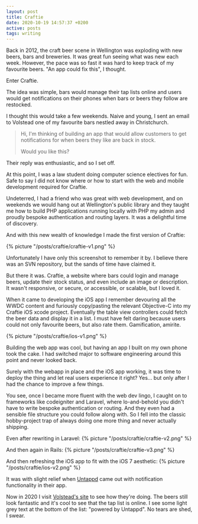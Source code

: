 ```yaml
---
layout: post
title: Craftie
date: 2020-10-19 14:57:37 +0200
active: posts
tags: writing
---
```


Back in 2012, the craft beer scene in Wellington was exploding with new beers,
bars and breweries. It was great fun seeing what was new each week. However, the
pace was so fast it was hard to keep track of my favourite beers. "An app could
fix this", I thought.

Enter Craftie.

The idea was simple, bars would manage their tap lists online and users would
get notifications on their phones when bars or beers they follow are restocked.

I thought this would take a few weekends. Naive and young, I sent an email to
Volstead one of my favourite bars nestled away in Christchurch.

> Hi, I'm thinking of building an app that would allow customers to get
> notifications for when beers they like are back in stock.
>
> Would you like this?

Their reply was enthusiastic, and so I set off.

At this point, I was a law student doing computer science electives for fun.
Safe to say I did not know where or how to start with the web and mobile
development required for Craftie.

Undeterred, I had a friend who was great with web development, and on weekends
we would hang out at Wellington's public library and they taught me how to build
PHP applications running locally with PHP my admin and proudly bespoke
authentication and routing layers. It was a delightful time of discovery.

And with this new wealth of knowledge I made the first version of Craftie:

{% picture "/posts/craftie/craftie-v1.png" %}

Unfortunately I have only this screenshot to remember it by. I believe there was
an SVN repository, but the sands of time have claimed it.

But there it was. Craftie, a website where bars could login and manage beers,
update their stock status, and even include an image or description. It wasn't
responsive, or secure, or accessible, or scalable, but I loved it.

When it came to developing the iOS app I remember devouring all the WWDC content
and furiously copy/pasting the relevant Objective-C into my Craftie iOS xcode
project. Eventually the table view controllers could fetch the beer data and
display it in a list. I must have felt daring because users could not only
favourite beers, but also rate them. Gamification, amirite.

{% picture "/posts/craftie/ios-v1.png" %}

Building the web app was cool, but having an app I built on my own phone took
the cake. I had switched major to software engineering around this point and
never looked back.

Surely with the webapp in place and the iOS app working, it was time to deploy
the thing and let real users experience it right? Yes... but only after I had
the chance to improve a few things.

You see, once I became more fluent with the web dev lingo, I caught on to
frameworks like codeigniter and Laravel, where lo-and-behold you didn't have to
write bespoke authentication or routing. And they even had a sensible file
structure you could follow along with. So I fell into the classic hobby-project
trap of always doing one more thing and never actually shipping.

Even after rewriting in Laravel:
{% picture "/posts/craftie/craftie-v2.png" %}

And then again in Rails:
{% picture "/posts/craftie/craftie-v3.png" %}

And then refreshing the iOS app to fit with the iOS 7 aesthetic:
{% picture "/posts/craftie/ios-v2.png" %}

It was with slight relief when [Untappd](https://untappd.com) came out with
notification functionality in their app.

Now in 2020 I visit [Volstead's site](https://www.volstead.co.nz/) to see how
they're doing. The beers still look fantastic and it's cool to see that the tap
list is online. I see some light grey text at the bottom of the list: "powered
by Untappd". No tears are shed, I swear.

